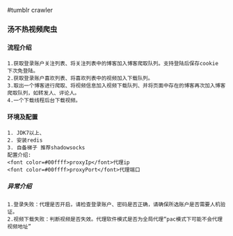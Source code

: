 #tumblr crawler

### 汤不热视频爬虫
#### 流程介绍
    1.获取登录账户关注列表、将关注列表中的博客加入博客爬取队列。支持登陆后保存cookie 下次免登陆。
    2.获取登录账户喜欢列表、将喜欢列表中的视频加入下载队列。
    3.取出一个博客进行爬取、将视频信息加入视频下载队列、并将页面中存在的博客再次加入博客爬取队列，如转发人、评论人。
    4.一个下载线程后台下载视频。
#### 环境及配置
    1. JDK7以上、
    2. 安装redis
    3. 自备梯子 推荐shadowsocks
    配置介绍: 
    <font color=#00ffff>proxyIp</font>代理ip 
    <font color=#00ffff>proxyPort</font>代理端口
    
##### 异常介绍
    1.登录失败：代理是否开启，请检查登录账户、密码是否正确，请确保所选账户是否需要人机验证。
    2.视频下载失败：判断视频是否失效。代理软件模式是否为全局代理“pac模式下可能不会代理视频地址”
    